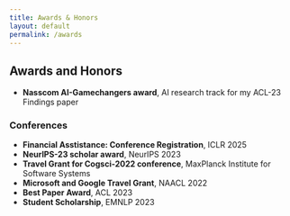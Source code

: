 ```yaml
---
title: Awards & Honors
layout: default
permalink: /awards
---
```


## Awards and Honors

- **Nasscom AI-Gamechangers award**, AI research track for my ACL-23 Findings paper

### Conferences
- **Financial Asstistance: Conference Registration**, ICLR 2025
- **NeurIPS-23 scholar award**, NeurIPS 2023
- **Travel Grant for Cogsci-2022 conference**, MaxPlanck Institute for Software Systems
- **Microsoft and Google Travel Grant**, NAACL 2022
- **Best Paper Award**, ACL 2023
- **Student Scholarship**, EMNLP 2023
